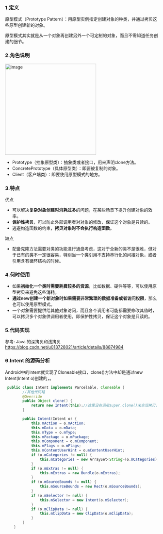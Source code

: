 ### 1.定义
原型模式（Prototype Pattern）：用原型实例指定创建对象的种类，并通过拷贝这些原型创建新的对象。

原型模式其实就是从一个对象再创建另外一个可定制的对象，而且不需知道任务创建的细节。

### 2.角色说明

<img width="300" alt="image" src="https://user-images.githubusercontent.com/17560388/173756530-69982c40-1370-4733-9971-b0b31abd452b.png">

- Prototype（抽象原型类）：抽象类或者接口，用来声明clone方法。
- ConcretePrototype（具体原型类）：即要被复制的对象。
- Client（客户端类）：即要使用原型模式的地方。

### 3.特点

优点
- 可以解决**复杂对象创建时消耗过多**的问题，在某些场景下提升创建对象的效率。
- **保护性拷贝**，可以防止外部调用者对对象的修改，保证这个对象是只读的。
- 逃避构造函数的约束，**拷贝对象时不会执行构造函数**。

缺点 
- 配备克隆方法需要对类的功能进行通盘考虑，这对于全新的类不是很难，但对于已有的类不一定很容易，特别当一个类引用不支持串行化的间接对象，或者引用含有循环结构的时候。 

### 4.何时使用 
- 如果**初始化一个类时需要耗费较多的资源**，比如数据、硬件等等，可以使用原型拷贝来避免这些消耗。
- **通过new创建一个新对象时如果需要非常繁琐的数据准备或者访问权限**，那么也可以使用原型模式。
- 一个对象需要提供给其他对象访问，而且各个调用者可能都需要修改其值时，可以拷贝多个对象供调用者使用，即保护性拷贝，保证这个对象是只读的。


### 5.代码实现
参考: Java 的深拷贝和浅拷贝 https://blog.csdn.net/u013728021/article/details/88874984

### 6.Intent 的源码分析
Android中的Intent就实现了Cloneable接口，clone()方法中却是通过new Intent(Intent o)创建的，。
```java
 public class Intent implements Parcelable, Cloneable {
        //其他代码略
        @Override
        public Object clone() {
            return new Intent(this);//这里没有调用super.clone()来实现拷贝，而是直接通过new来创建
        }

        public Intent(Intent o) {
            this.mAction = o.mAction;
            this.mData = o.mData;
            this.mType = o.mType;
            this.mPackage = o.mPackage;
            this.mComponent = o.mComponent;
            this.mFlags = o.mFlags;
            this.mContentUserHint = o.mContentUserHint;
            if (o.mCategories != null) {
                this.mCategories = new ArraySet<String>(o.mCategories);
            }
            if (o.mExtras != null) {
                this.mExtras = new Bundle(o.mExtras);
            }
            if (o.mSourceBounds != null) {
                this.mSourceBounds = new Rect(o.mSourceBounds);
            }
            if (o.mSelector != null) {
                this.mSelector = new Intent(o.mSelector);
            }
            if (o.mClipData != null) {
                this.mClipData = new ClipData(o.mClipData);
            }
        }
    }
```

